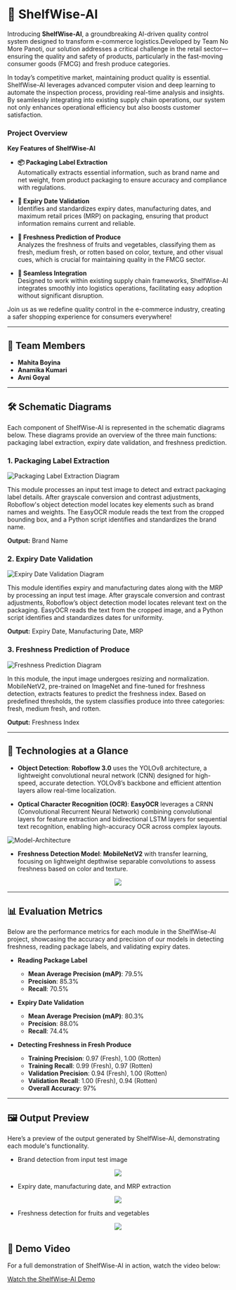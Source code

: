 # 🛒 ShelfWise-AI

Introducing **ShelfWise-AI**, a groundbreaking AI-driven quality control system designed to transform e-commerce logistics.Developed by Team No More Panoti, our solution addresses a critical challenge in the retail sector—ensuring the quality and safety of products, particularly in the fast-moving consumer goods (FMCG) and fresh produce categories.

In today’s competitive market, maintaining product quality is essential. ShelfWise-AI leverages advanced computer vision and deep learning to automate the inspection process, providing real-time analysis and insights. By seamlessly integrating into existing supply chain operations, our system not only enhances operational efficiency but also boosts customer satisfaction.

### Project Overview

**Key Features of ShelfWise-AI**

- **📦 Packaging Label Extraction**  
  Automatically extracts essential information, such as brand name and net weight, from product packaging to ensure accuracy and compliance with regulations.

- **📅 Expiry Date Validation**  
  Identifies and standardizes expiry dates, manufacturing dates, and maximum retail prices (MRP) on packaging, ensuring that product information remains current and reliable.

- **🍎 Freshness Prediction of Produce**  
 Analyzes the freshness of fruits and vegetables, classifying them as fresh, medium fresh, or rotten based on color, texture, and other visual cues, which is crucial for maintaining quality in the FMCG sector.

- **🔄 Seamless Integration**  
  Designed to work within existing supply chain frameworks, ShelfWise-AI integrates smoothly into logistics operations, facilitating easy adoption without significant disruption.
  
Join us as we redefine quality control in the e-commerce industry, creating a safer shopping experience for consumers everywhere!

---
<!--Developed by **Team No More Panoti**, our solution tackles a critical challenge in the retail sector—ensuring the quality and safety of products, especially in the fast-moving consumer goods (FMCG) and fresh produce categories.

In today’s competitive market, maintaining product quality is paramount. ShelfWise-AI harnesses the power of advanced computer vision and deep learning to automate the inspection process, providing real-time analysis and insights. Our system identifies product defects, verifies expiry dates, and assesses freshness, ensuring that only the highest quality items reach the consumers.

By seamlessly integrating into existing supply chain operations, ShelfWise-AI enhances operational efficiency and boosts customer satisfaction. With our innovative approach, we aim to not only streamline logistics but also promote a more sustainable and reliable e-commerce ecosystem.

Join us as we redefine quality control in the e-commerce industry and create a safer shopping experience for consumers everywhere!-->


## 🌟 Team Members
- **Mahita Boyina**
- **Anamika Kumari**
- **Avni Goyal**

---

<!---## 💡 Project Overview

ShelfWise-AI tackles critical challenges in quality assurance for e-commerce and retail logistics. Here’s how it works:

1. **📦 Packaging Label Extraction**  
   Extracts essential information (like brand name and net weight) from product packaging to ensure accuracy and compliance.

2. **📅 Expiry Date Validation**  
   Identifies and standardizes expiry dates, manufacturing dates, and MRP on packaging to maintain up-to-date product information.

3. **🍎 Freshness Prediction of Produce**  
   Assesses the freshness of fruits and vegetables, classifying them as fresh, medium fresh, or rotten based on visual analysis.

--- -->
## 🛠️ Schematic Diagrams

Each component of ShelfWise-AI is represented in the schematic diagrams below. These diagrams provide an overview of the three main functions: packaging label extraction, expiry date validation, and freshness prediction.

### 1. Packaging Label Extraction

![Packaging Label Extraction Diagram](Images/Schematic_d1.png)

This module processes an input test image to detect and extract packaging label details. After grayscale conversion and contrast adjustments, Roboflow's object detection model locates key elements such as brand names and weights. The EasyOCR module reads the text from the cropped bounding box, and a Python script identifies and standardizes the brand name.

**Output:** Brand Name

### 2. Expiry Date Validation

![Expiry Date Validation Diagram](Images/Schematic_d2.png)

This module identifies expiry and manufacturing dates along with the MRP by processing an input test image. After grayscale conversion and contrast adjustments, Roboflow’s object detection model locates relevant text on the packaging. EasyOCR reads the text from the cropped image, and a Python script identifies and standardizes dates for uniformity.

**Output:** Expiry Date, Manufacturing Date, MRP

### 3. Freshness Prediction of Produce

![Freshness Prediction Diagram](Images/Schematic_d3.png)

In this module, the input image undergoes resizing and normalization. MobileNetV2, pre-trained on ImageNet and fine-tuned for freshness detection, extracts features to predict the freshness index. Based on predefined thresholds, the system classifies produce into three categories: fresh, medium fresh, and rotten.

**Output:** Freshness Index

---

## 🚀 Technologies at a Glance

- **Object Detection**: **Roboflow 3.0** uses the YOLOv8 architecture, a lightweight convolutional neural network (CNN) designed for high-speed, accurate detection. YOLOv8’s backbone and efficient attention layers allow real-time localization.

- **Optical Character Recognition (OCR)**: **EasyOCR** leverages a CRNN (Convolutional Recurrent Neural Network) combining convolutional layers for feature extraction and bidirectional LSTM layers for sequential text recognition, enabling high-accuracy OCR across complex layouts.
  
![Model-Architecture](Images/EasyOCR-model-architecture.png)
- **Freshness Detection Model**: **MobileNetV2** with transfer learning, focusing on lightweight depthwise separable convolutions to assess freshness based on color and texture.
<p align="center">
  <img src="Images/freshness-detection-model-architecture.png" />
</p> 

---

## 📊 Evaluation Metrics

Below are the performance metrics for each module in the ShelfWise-AI project, showcasing the accuracy and precision of our models in detecting freshness, reading package labels, and validating expiry dates.

- **Reading Package Label**
  - **Mean Average Precision (mAP)**: 79.5%
  - **Precision**: 85.3%
  - **Recall**: 70.5%

- **Expiry Date Validation**
  - **Mean Average Precision (mAP)**: 80.3%
  - **Precision**: 88.0%
  - **Recall**: 74.4%
    
- **Detecting Freshness in Fresh Produce**
  - **Training Precision**: 0.97 (Fresh), 1.00 (Rotten)
  - **Training Recall**: 0.99 (Fresh), 0.97 (Rotten)
  - **Validation Precision**: 0.94 (Fresh), 1.00 (Rotten)
  - **Validation Recall**: 1.00 (Fresh), 0.94 (Rotten)
  - **Overall Accuracy**: 97%


---

## 🖼️ Output Preview

Here’s a preview of the output generated by ShelfWise-AI, demonstrating each module's functionality.

- Brand detection from input test image
  
<p align="center">
  <img src="Images/Output2.png" />
</p>

- Expiry date, manufacturing date, and MRP extraction
  
<p align="center">
  <img src="Images/Output1.png" />
</p>

- Freshness detection for fruits and vegetables

<p align="center">
  <img src="Images/Output3.png" />
</p>


## 🎥 Demo Video

For a full demonstration of ShelfWise-AI in action, watch the video below:

[Watch the ShelfWise-AI Demo](https://github.com/mahita2104/ShelfWise-AI/raw/main/video.mp4)


